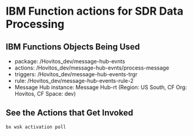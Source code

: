 # IBM Function actions for SDR Data Processing

## IBM Functions Objects Being Used

- package: /Hovitos_dev/message-hub-evnts
- actions: /Hovitos_dev/message-hub-evnts/process-message
- triggers: /Hovitos_dev/message-hub-events-trgr
- rule: /Hovitos_dev/message-hub-events-rule-2
- Message Hub instance: Message Hub-rt (Region: US South, CF Org: Hovitos, CF Space: dev)

## See the Actions that Get Invoked
```
bx wsk activation poll
```
